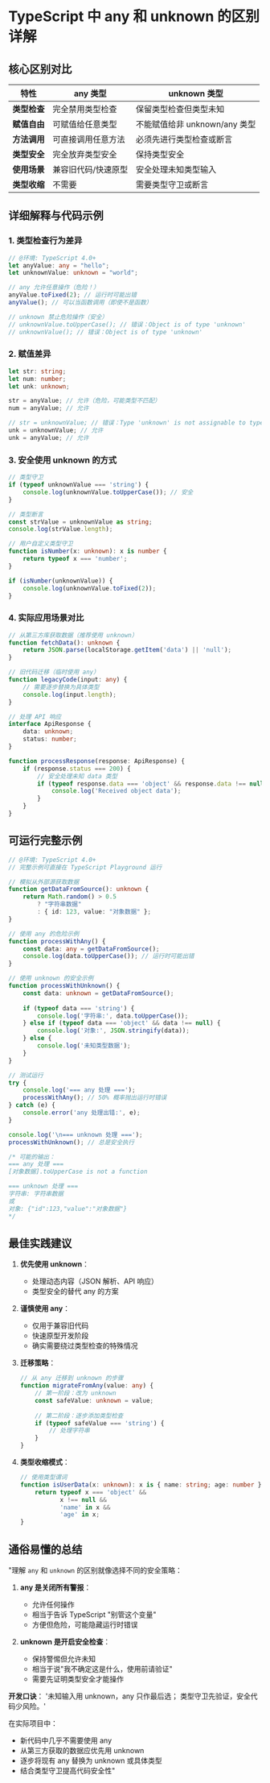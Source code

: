 # TypeScript 中 any 和 unknown 的区别详解

## 核心区别对比

| 特性                | any 类型                     | unknown 类型                  |
|---------------------|-----------------------------|------------------------------|
| **类型检查**         | 完全禁用类型检查              | 保留类型检查但类型未知         |
| **赋值自由**         | 可赋值给任意类型              | 不能赋值给非 unknown/any 类型 |
| **方法调用**         | 可直接调用任意方法            | 必须先进行类型检查或断言       |
| **类型安全**         | 完全放弃类型安全              | 保持类型安全                 |
| **使用场景**         | 兼容旧代码/快速原型           | 安全处理未知类型输入          |
| **类型收缩**         | 不需要                      | 需要类型守卫或断言            |

## 详细解释与代码示例

### 1. 类型检查行为差异

```typescript
// @环境: TypeScript 4.0+
let anyValue: any = "hello";
let unknownValue: unknown = "world";

// any 允许任意操作（危险！）
anyValue.toFixed(2); // 运行时可能出错
anyValue(); // 可以当函数调用（即使不是函数）

// unknown 禁止危险操作（安全）
// unknownValue.toUpperCase(); // 错误：Object is of type 'unknown'
// unknownValue(); // 错误：Object is of type 'unknown'
```

### 2. 赋值差异

```typescript
let str: string;
let num: number;
let unk: unknown;

str = anyValue; // 允许（危险，可能类型不匹配）
num = anyValue; // 允许

// str = unknownValue; // 错误：Type 'unknown' is not assignable to type 'string'
unk = unknownValue; // 允许
unk = anyValue; // 允许
```

### 3. 安全使用 unknown 的方式

```typescript
// 类型守卫
if (typeof unknownValue === 'string') {
    console.log(unknownValue.toUpperCase()); // 安全
}

// 类型断言
const strValue = unknownValue as string;
console.log(strValue.length);

// 用户自定义类型守卫
function isNumber(x: unknown): x is number {
    return typeof x === 'number';
}

if (isNumber(unknownValue)) {
    console.log(unknownValue.toFixed(2));
}
```

### 4. 实际应用场景对比

```typescript
// 从第三方库获取数据（推荐使用 unknown）
function fetchData(): unknown {
    return JSON.parse(localStorage.getItem('data') || 'null');
}

// 旧代码迁移（临时使用 any）
function legacyCode(input: any) {
    // 需要逐步替换为具体类型
    console.log(input.length);
}

// 处理 API 响应
interface ApiResponse {
    data: unknown;
    status: number;
}

function processResponse(response: ApiResponse) {
    if (response.status === 200) {
        // 安全处理未知 data 类型
        if (typeof response.data === 'object' && response.data !== null) {
            console.log('Received object data');
        }
    }
}
```

## 可运行完整示例

```typescript
// @环境: TypeScript 4.0+
// 完整示例可直接在 TypeScript Playground 运行

// 模拟从外部源获取数据
function getDataFromSource(): unknown {
    return Math.random() > 0.5 
        ? "字符串数据" 
        : { id: 123, value: "对象数据" };
}

// 使用 any 的危险示例
function processWithAny() {
    const data: any = getDataFromSource();
    console.log(data.toUpperCase()); // 运行时可能出错
}

// 使用 unknown 的安全示例
function processWithUnknown() {
    const data: unknown = getDataFromSource();
    
    if (typeof data === 'string') {
        console.log('字符串:', data.toUpperCase());
    } else if (typeof data === 'object' && data !== null) {
        console.log('对象:', JSON.stringify(data));
    } else {
        console.log('未知类型数据');
    }
}

// 测试运行
try {
    console.log('=== any 处理 ===');
    processWithAny(); // 50% 概率抛出运行时错误
} catch (e) {
    console.error('any 处理出错:', e);
}

console.log('\n=== unknown 处理 ===');
processWithUnknown(); // 总是安全执行

/* 可能的输出：
=== any 处理 ===
[对象数据].toUpperCase is not a function

=== unknown 处理 ===
字符串: 字符串数据
或
对象: {"id":123,"value":"对象数据"}
*/
```

## 最佳实践建议

1. **优先使用 unknown**：
   - 处理动态内容（JSON 解析、API 响应）
   - 类型安全的替代 any 的方案

2. **谨慎使用 any**：
   - 仅用于兼容旧代码
   - 快速原型开发阶段
   - 确实需要绕过类型检查的特殊情况

3. **迁移策略**：
   ```typescript
   // 从 any 迁移到 unknown 的步骤
   function migrateFromAny(value: any) {
       // 第一阶段：改为 unknown
       const safeValue: unknown = value;
       
       // 第二阶段：逐步添加类型检查
       if (typeof safeValue === 'string') {
           // 处理字符串
       }
   }
   ```

4. **类型收缩模式**：
   ```typescript
   // 使用类型谓词
   function isUserData(x: unknown): x is { name: string; age: number } {
       return typeof x === 'object' && 
              x !== null &&
              'name' in x && 
              'age' in x;
   }
   ```

## 通俗易懂的总结

"理解 `any` 和 `unknown` 的区别就像选择不同的安全策略：

1. **any 是关闭所有警报**：
   - 允许任何操作
   - 相当于告诉 TypeScript "别管这个变量"
   - 方便但危险，可能隐藏运行时错误

2. **unknown 是开启安全检查**：
   - 保持警惕但允许未知
   - 相当于说"我不确定这是什么，使用前请验证"
   - 需要先证明类型安全才能操作

**开发口诀**：
'未知输入用 unknown，any 只作最后选；
类型守卫先验证，安全代码少风险。'

在实际项目中：
- 新代码中几乎不需要使用 any
- 从第三方获取的数据应优先用 unknown
- 逐步将现有 any 替换为 unknown 或具体类型
- 结合类型守卫提高代码安全性"
